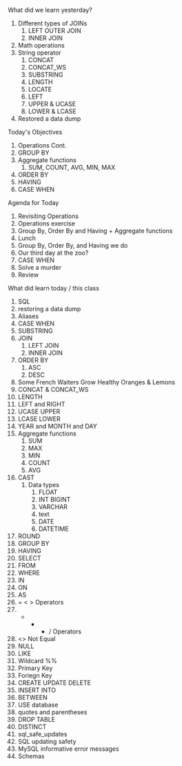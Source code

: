 What did we learn yesterday?

1. Different types of JOINs
   1. LEFT OUTER JOIN
   2. INNER JOIN
2. Math operations
3. String operator
   1. CONCAT
   2. CONCAT_WS
   3. SUBSTRING
   4. LENGTH
   5. LOCATE
   6. LEFT
   7. UPPER & UCASE
   8. LOWER & LCASE
4. Restored a data dump


Today's Objectives

1. Operations Cont.
2. GROUP BY
3. Aggregate functions
   1. SUM, COUNT, AVG, MIN, MAX
4. ORDER BY
5. HAVING
6. CASE WHEN


Agenda for Today

1. Revisiting Operations
2. Operations exercise
3. Group By, Order By and Having + Aggregate functions
4. Lunch
5. Group By, Order By, and Having we do
6. Our third day at the zoo?
7. CASE WHEN
8. Solve a murder
9. Review


What did learn today / this class

1. SQL
2. restoring a data dump
3. Aliases
4. CASE WHEN
5. SUBSTRING
6. JOIN
   1. LEFT JOIN
   2. INNER JOIN
7. ORDER BY
   1. ASC
   2. DESC
8. Some French Waiters Grow Healthy Oranges & Lemons
9.  CONCAT & CONCAT_WS
10. LENGTH
11. LEFT and RIGHT
12. UCASE UPPER
13. LCASE LOWER
14. YEAR and MONTH and DAY
15. Aggregate functions
    1.  SUM
    2.  MAX
    3.  MIN
    4.  COUNT
    5.  AVG
16. CAST 
    1.  Data types
        1.  FLOAT
        2.  INT BIGINT
        3.  VARCHAR
        4.  text
        5.  DATE
        6.  DATETIME
17. ROUND
18. GROUP BY
19. HAVING
20. SELECT
21. FROM
22. WHERE
23. IN
24. ON
25. AS
26. = < > Operators
27. + - * / Operators
28. <> Not Equal
29. NULL
30. LIKE 
31. Wildcard %%
32. Primary Key
33. Foriegn Key
34. CREATE UPDATE DELETE
35. INSERT INTO
36. BETWEEN
37. USE database
38. quotes and parentheses
39. DROP TABLE
40. DISTINCT
41. sql_safe_updates
42. SQL updating safety
43. MySQL informative error messages
44. Schemas